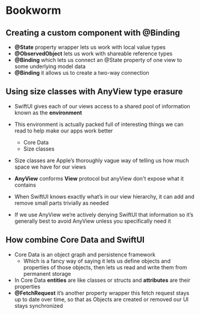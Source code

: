 # Bookworm

## Creating a custom component with @Binding

* __@State__ property wrapper lets us work with local value types
* __@ObservedObject__ lets us work with shareable reference types
* __@Binding__ which lets us connect an @State property of one view to some underlying model data
* __@Binding__ it allows us to create a two-way connection

## Using size classes with AnyView type erasure

* SwiftUI gives each of our views access to a shared pool of information known as the __environment__
* This environment is actually packed full of interesting things we can read to help make our apps work better
  * Core Data
  * Size classes

* Size classes are Apple’s thoroughly vague way of telling us how much space we have for our views
* __AnyView__ conforms __View__ protocol but anyView don't expose what it contains
* When SwiftUI knows exactly what’s in our view hierarchy, it can add and remove small parts trivially as needed
* If we use AnyView we’re actively denying SwiftUI that information so it’s generally best to avoid AnyView unless you specifically need it

## How combine Core Data and SwiftUI

* Core Data is an object graph and persistence framework
  * Which is a fancy way of saying it lets us define objects and properties of those objects, then lets us read and write them from permanent storage
* In Core Data __entities__ are like classes or structs and __attributes__ are their properties
* __@FetchRequest__ it’s another property wrapper this fetch request stays up to date over time, so that as Objects are created or removed our UI stays synchronized

